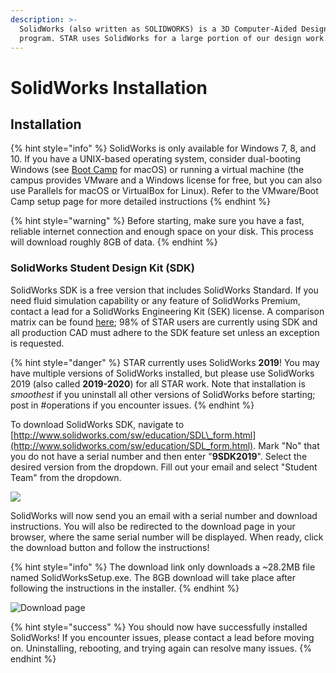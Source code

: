 ```yaml
---
description: >-
  SolidWorks (also written as SOLIDWORKS) is a 3D Computer-Aided Design (CAD)
  program. STAR uses SolidWorks for a large portion of our design work.
---
```


# SolidWorks Installation

## Installation

{% hint style="info" %}
SolidWorks is only available for Windows 7, 8, and 10. If you have a UNIX-based operating system, consider dual-booting Windows \(see [Boot Camp](https://support.apple.com/en-us/HT201468) for macOS\) or running a virtual machine \(the campus provides VMware and a Windows license for free, but you can also use Parallels for macOS or VirtualBox for Linux\). Refer to the VMware/Boot Camp setup page for more detailed instructions
{% endhint %}

{% hint style="warning" %}
Before starting, make sure you have a fast, reliable internet connection and enough space on your disk. This process will download roughly 8GB of data.
{% endhint %}

### SolidWorks Student Design Kit \(SDK\)

SolidWorks SDK is a free version that includes SolidWorks Standard. If you need fluid simulation capability or any feature of SolidWorks Premium, contact a lead for a SolidWorks Engineering Kit \(SEK\) license. A comparison matrix can be found [here](https://www.solidworks.com/sw/docs/Student_Access_Product_Matrix_LB.pdf); 98% of STAR users are currently using SDK and all production CAD must adhere to the SDK feature set unless an exception is requested.

{% hint style="danger" %}
STAR currently uses SolidWorks **2019**! You may have multiple versions of SolidWorks installed, but please use SolidWorks 2019 \(also called **2019-2020**\) for all STAR work. Note that installation is _smoothest_ if you uninstall all other versions of SolidWorks before starting; post in \#operations if you encounter issues.
{% endhint %}

To download SolidWorks SDK, navigate to [http://www.solidworks.com/sw/education/SDL\_form.html](http://www.solidworks.com/sw/education/SDL_form.html). Mark "No" that you do not have a serial number and then enter "**9SDK2019**". Select the desired version from the dropdown. Fill out your email and select "Student Team" from the dropdown.

![](../../.gitbook/assets/sw19.PNG)

SolidWorks will now send you an email with a serial number and download instructions. You will also be redirected to the download page in your browser, where the same serial number will be displayed. When ready, click the download button and follow the instructions!

{% hint style="info" %}
The download link only downloads a ~28.2MB file named SolidWorksSetup.exe. The 8GB download will take place after following the instructions in the installer.
{% endhint %}

![Download page](../../.gitbook/assets/sw1.png)

{% hint style="success" %}
You should now have successfully installed SolidWorks! If you encounter issues, please contact a lead before moving on. Uninstalling, rebooting, and trying again can resolve many issues.
{% endhint %}

